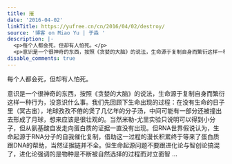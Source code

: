 ```yaml
---
title: 摧
date: '2016-04-02'
linkTitle: https://yufree.cn/cn/2016/04/02/destroy/
source: '博客 on Miao Yu | 于淼 '
description: |-
  <p>每个人都会死，但却有人怕死。</p>
  <p>意识是一个很神奇的东西，按照《贪婪的大脑》的说法，生命源于复制自身而繁衍这样一种行为，没意识什么事。我们先回顾下生命出现的过程：在没有生命的日子里（冥古宙），地球孜孜不倦的煲了几亿年的分子汤，中间可能有一部分还被撞出去形成了月球，想来应该是很壮观的。当然米勒-尤里实验只说明可以得到小分子，但从氨基酸自发走向蛋白质的证据一直没有出现。但RNA世界假说认为，生命起源于RNA分子的自我催化复制，借助这一过程的漫长积累终于等来了蛋白质跟DNA的帮助，当然证据链并不全。但生命起源问题不要跟进化论与智创论搞混了，进化论强调的是物种是不断被自然选择的过程而对立面智 ...
disable_comments: true
---
```

<p>每个人都会死，但却有人怕死。</p>
<p>意识是一个很神奇的东西，按照《贪婪的大脑》的说法，生命源于复制自身而繁衍这样一种行为，没意识什么事。我们先回顾下生命出现的过程：在没有生命的日子里（冥古宙），地球孜孜不倦的煲了几亿年的分子汤，中间可能有一部分还被撞出去形成了月球，想来应该是很壮观的。当然米勒-尤里实验只说明可以得到小分子，但从氨基酸自发走向蛋白质的证据一直没有出现。但RNA世界假说认为，生命起源于RNA分子的自我催化复制，借助这一过程的漫长积累终于等来了蛋白质跟DNA的帮助，当然证据链并不全。但生命起源问题不要跟进化论与智创论搞混了，进化论强调的是物种是不断被自然选择的过程而对立面智 ...